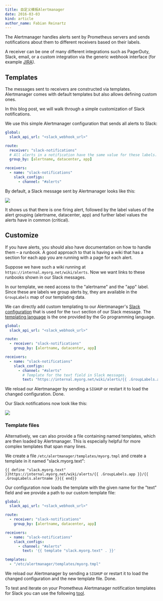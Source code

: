 ```yaml
---
title: 自定义模板Alertmanager
date: 2016-03-03
kind: article
author_name: Fabian Reinartz
---
```


The Alertmanager handles alerts sent by Prometheus servers and sends
notifications about them to different receivers based on their labels.

A receiver can be one of many different integrations such as PagerDuty, Slack,
email, or a custom integration via the generic webhook interface (for example [JIRA](https://github.com/fabxc/jiralerts)).

## Templates

The messages sent to receivers are constructed via templates.
Alertmanager comes with default templates but also allows defining custom
ones.

In this blog post, we will walk through a simple customization of Slack
notifications.

We use this simple Alertmanager configuration that sends all alerts to Slack:

```yaml
global:
  slack_api_url: "<slack_webhook_url>"

route:
  receiver: "slack-notifications"
  # All alerts in a notification have the same value for these labels.
  group_by: [alertname, datacenter, app]

receivers:
  - name: "slack-notifications"
    slack_configs:
      - channel: "#alerts"
```

By default, a Slack message sent by Alertmanager looks like this:

![](/assets/blog/2016-03-03/slack_alert_before.png)

It shows us that there is one firing alert, followed by the label values of
the alert grouping (alertname, datacenter, app) and further label values the
alerts have in common (critical).

<!-- more -->

## Customize

If you have alerts, you should also have documentation on how to handle them –
a runbook. A good approach to that is having a wiki that has a section for
each app you are running with a page for each alert.

Suppose we have such a wiki running at `https://internal.myorg.net/wiki/alerts`.
Now we want links to these runbooks shown in our Slack messages.

In our template, we need access to the "alertname" and the "app" label. Since
these are labels we group alerts by, they are available in the `GroupLabels`
map of our templating data.

We can directly add custom templating to our Alertmanager's [Slack configuration](/docs/alerting/configuration/#slack-receiver-slack_config)
that is used for the `text` section of our Slack message.
The [templating language](https://godoc.org/text/template) is the one provided
by the Go programming language.

```yaml
global:
  slack_api_url: "<slack_webhook_url>"

route:
  - receiver: "slack-notifications"
    group_by: [alertname, datacenter, app]

receivers:
  - name: "slack-notifications"
    slack_configs:
      - channel: "#alerts"
        # Template for the text field in Slack messages.
        text: "https://internal.myorg.net/wiki/alerts/{{ .GroupLabels.app }}/{{ .GroupLabels.alertname }}"
```

We reload our Alertmanager by sending a `SIGHUP` or restart it to load the
changed configuration. Done.

Our Slack notifications now look like this:

![](/assets/blog/2016-03-03/slack_alert_after.png)

### Template files

Alternatively, we can also provide a file containing named templates, which
are then loaded by Alertmanager. This is especially helpful for more complex
templates that span many lines.

We create a file `/etc/alertmanager/templates/myorg.tmpl` and create a
template in it named "slack.myorg.text":

```
{{ define "slack.myorg.text" }}https://internal.myorg.net/wiki/alerts/{{ .GroupLabels.app }}/{{ .GroupLabels.alertname }}{{ end}}
```

Our configuration now loads the template with the given name for the "text"
field and we provide a path to our custom template file:

```yaml
global:
  slack_api_url: "<slack_webhook_url>"

route:
  - receiver: "slack-notifications"
    group_by: [alertname, datacenter, app]

receivers:
  - name: "slack-notifications"
    slack_configs:
      - channel: "#alerts"
        text: '{{ template "slack.myorg.text" . }}'

templates:
  - "/etc/alertmanager/templates/myorg.tmpl"
```

We reload our Alertmanager by sending a `SIGHUP` or restart it to load the
changed configuration and the new template file. Done.

To test and iterate on your Prometheus Alertmanager notification templates for Slack you can use the following [tool](https://juliusv.com/promslack/).
